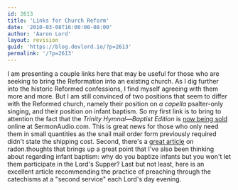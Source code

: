 ```yaml
---
id: 2613
title: 'Links for Church Reform'
date: '2010-03-08T16:00:00-08:00'
author: 'Aaron Lord'
layout: revision
guid: 'https://blog.devlord.io/?p=2613'
permalink: '/?p=2613'
---
```


I am presenting a couple links here that may be useful for those who are seeking to bring the Reformation into an existing church. As I dig further into the historic Reformed confessions, I find myself agreeing with them more and more. But I am still convinced of two positions that seem to differ with the Reformed church, namely their position on <span style="font-style:italic;">a capella</span> psalter-only singing, and their position on infant baptism. So my first link is to bring to attention the fact that the <em>Trinity Hymnal—Baptist Edition</em> is <a href="http://www.sermonaudio.com/source_prodinfo.asp?PID=gi11105191648">now being sold</a> online at SermonAudio.com. This is great news for those who only need them in small quantities as the snail mail order form previously required didn't state the shipping cost. Second, there's a <a href="http://radongas.blogspot.com/2009/11/baptism-and-communion-circumcision-and_29.html">great article</a> on radon.thoughts that brings up a great point that I've also been thinking about regarding infant baptism: why do you baptize infants but you won't let them participate in the Lord's Supper? Last but not least, <span class="removed_link" title="http://home.worldchat.com/%7Ehordyk/CatechismPreaching.html#">here</span> is an excellent article recommending the practice of preaching through the catechisms at a "second service" each Lord's day evening.
<div class="blogger-post-footer"><img src="/blog/links-for-church-reform/"" width="1" height="1" /></div>
